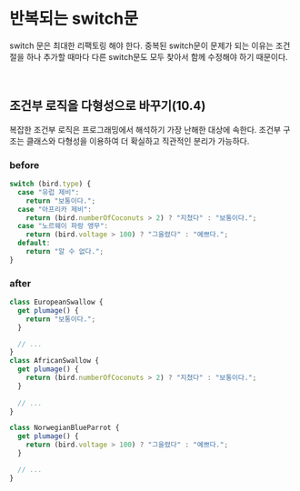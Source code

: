 # 반복되는 switch문
switch 문은 최대한 리팩토링 해야 한다. 중복된 switch문이 문제가 되는 이유는 조건절을 하나 추가할 때마다 다른 switch문도 모두 찾아서 함께 수정해야 하기 때문이다.

</br>

## 조건부 로직을 다형성으로 바꾸기(10.4)

복잡한 조건부 로직은 프로그래밍에서 해석하기 가장 난해한 대상에 속한다. 조건부 구조는 클래스와 다형성을 이용하여 더 확실하고 직관적인 분리가 가능하다.

### before

```javascript
switch (bird.type) {
  case "유럽 제비":
    return "보통이다.";
  case "아프리카 제비":
    return (bird.numberOfCoconuts > 2) ? "지쳤다" : "보통이다.";
  case "노르웨이 파랑 앵무":
    return (bird.voltage > 100) ? "그을렸다" : "예쁘다.";
  default:
    return "알 수 없다.";
}
```

### after

```javascript
class EuropeanSwallow {
  get plumage() {
    return "보통이다."; 
  }

  // ...
}
class AfricanSwallow {
  get plumage() {
    return (bird.numberOfCoconuts > 2) ? "지쳤다" : "보통이다.";
  }
  
  // ...
}

class NorwegianBlueParrot {
  get plumage() {
    return (bird.voltage > 100) ? "그을렸다" : "예쁘다.";
  }

  // ...
}
```

</br>
